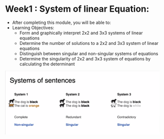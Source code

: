 # Week1 : System of linear Equation:

- After completing this module, you will be able to:
- Learning Objectives:
  - Form and graphically interpret 2x2 and 3x3 systems of linear equations
  - Determine the number of solutions to a 2x2 and 3x3 system of linear equations
  - Distinguish between singular and non-singular systems of equations
  - Determine the singularity of 2x2 and 3x3 system of equations by calculating the determinant

![img.png](https://github.com/AyaKhaledYousef/Mathematics-for-Machine-Learning-and-Data-Science-Specialization-Coursera-/blob/main/1-Linear%20Algebra%20for%20Machine%20Learning%20and%20Data%20Science/Week1/images/1.png)
